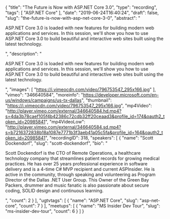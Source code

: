 {
  "title": "The Future is Now with ASP.NET Core 3.0",
  "type": "recording",
  "tags": [
    "ASP.NET Core"
  ],
  "date": "2019-06-24T16:40:24",
  "draft": false,
  "slug": "the-future-is-now-with-asp-net-core-3-0",
  "abstract": "<p>ASP.NET Core 3.0 is loaded with new features for building modern web applications and services. In this session, we'll show you how to use ASP.NET Core 3.0 to build beautiful and interactive web sites built using the latest technology.</p>",
  "description": "<p>ASP.NET Core 3.0 is loaded with new features for building modern web applications and services. In this session, we'll show you how to use ASP.NET Core 3.0 to build beautiful and interactive web sites built using the latest technology.</p>",
  "images": [
    "https://i.vimeocdn.com/video/796753547_295x166.jpg"
  ],
  "vimeo": "346640584",
  "moreinfo": "https://developer.microsoft.com/en-us/windows/campaigns/us-tx-dallas",
  "thumbnail": "https://i.vimeocdn.com/video/796753547_295x166.jpg",
  "mp4Video": "http://player.vimeo.com/external/346640584.hd.mp4?s=4da3b78caef105f4b42386c72cdb32ff20ceaad3&profile_id=174&oauth2_token_id=20985841",
  "mp4VideoLow": "http://player.vimeo.com/external/346640584.sd.mp4?s=b7216372838b18a1087e7771b3f3aeb41a05c5fa&profile_id=164&oauth2_token_id=20985841",
  "recordingID": 318,
  "speakers": [
    {
      "name": "Scott Dockendorf",
      "slug": "scott-dockendorf",
      "bio": "<p>Scott Dockendorf is the CTO of Remote Operations, a healthcare technology company that streamlines patient records for growing medical practices. He has over 25 years professional experience in software delivery and is a 4-time C# MVP recipient and current ASPInsider. He is active in the community, through speaking and volunteering as Program Director of the Dallas .NET User Group. This Owner of the Green Bay Packers, drummer and music fanatic is also passionate about secure coding, SOLID design and continuous learning.</p>",
      "count": 2
    }
  ],
  "ugtvtags": [
    {
      "name": "ASP.NET Core",
      "slug": "asp-net-core",
      "count": 7
    }
  ],
  "meetups": [
    {
      "name": "MS Insider Dev Tour",
      "slug": "ms-insider-dev-tour",
      "count": 6
    }
  ]
}